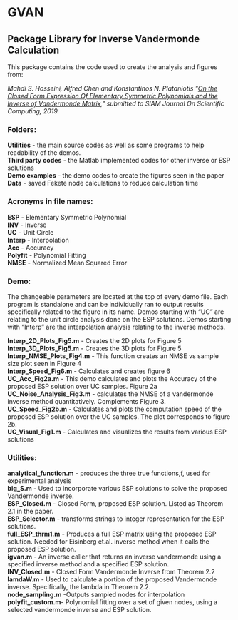# GVAN
## Package Library for Inverse Vandermonde Calculation

This package contains the code used to create the analysis and figures from:  

*Mahdi S. Hosseini, Alfred Chen and Konstantinos N. Plataniotis "[On the Closed Form Expression Of Elementary Symmetric Polynomials and the Inverse of Vandermonde Matrix](https://arxiv.org/abs/1909.08155)," submitted to SIAM Journal On Scientific Computing, 2019.*

### Folders:  
**Utilities** - the main source codes as well as some programs to help readability of the demos.  
**Third party codes** - the Matlab implemented codes for other inverse or ESP solutions  
**Demo examples** - the demo codes to create the figures seen in the paper  
**Data** - saved Fekete node calculations to reduce calculation time  

### Acronyms in file names:  
**ESP** - Elementary Symmetric Polynomial  
**INV** - Inverse  
**UC** - Unit Circle  
**Interp** - Interpolation  
**Acc** - Accuracy  
**Polyfit** - Polynomial Fitting  
**NMSE** - Normalized Mean Squared Error  

### Demo:  
The changeable parameters are located at the top of every demo file. Each program is standalone and can be individually ran to output results specifically related to the figure in its name. Demos starting with “UC” are relating to the unit circle analysis done on the ESP solutions. Demos starting with “Interp” are the interpolation analysis relating to the inverse methods.  

**Interp_2D_Plots_Fig5.m** - Creates the 2D plots for Figure 5  
**Interp_3D_Plots_Fig5.m** - Creates the 3D plots for Figure 5  
**Interp_NMSE_Plots_Fig4.m** - This function creates an NMSE vs sample size plot seen in Figure 4  
**Interp_Speed_Fig6.m** - Calculates and creates figure 6  
**UC_Acc_Fig2a.m** - This demo calculates and plots the Accuracy of the proposed ESP solution over UC samples. Figure 2a  
**UC_Noise_Analysis_Fig3.m** - calculates the NMSE of a vandermonde inverse method quantitatively. Complements Figure 3.  
**UC_Speed_Fig2b.m** - Calculates and plots the computation speed of the proposed ESP solution over the UC samples. The plot corresponds to figure 2b.  
**UC_Visual_Fig1.m** - Calculates and visualizes the results from various ESP solutions  

### Utilities:  
**analytical_function.m** - produces the three true functions,f, used for experimental analysis  
**big_S.m** - Used to incorporate various ESP solutions to solve the proposed Vandermonde inverse.  
**ESP_Closed.m** - Closed Form, proposed ESP solution. Listed as Theorem 2.1 in the paper.  
**ESP_Selector.m** - transforms strings to integer representation for the ESP solutions.  
**full_ESP_thrm1.m** - Produces a full ESP matrix using the proposed ESP solution. Needed for Eisinberg et.al. inverse method when it calls the proposed ESP solution.  
**igvan.m** - An inverse caller that returns an inverse vandermonde using a specified inverse method and a specified ESP solution.  
**INV_Closed.m** - Closed Form Vandermonde Inverse from Theorem 2.2  
**lamdaW.m** - Used to calculate a portion of the proposed Vandermonde inverse. Specifically, the lambda in Theorem 2.2.  
**node_sampling.m** -Outputs sampled nodes for interpolation  
**polyfit_custom.m**- Polynomial fitting over a set of given nodes, using a selected vandermonde inverse and ESP solution.  






